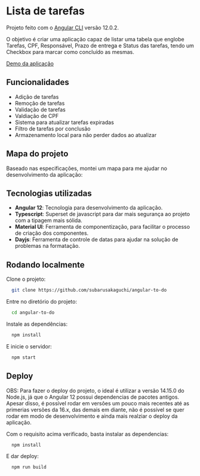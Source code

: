 # Lista de tarefas

Projeto feito com o [Angular CLI](https://github.com/angular/angular-cli) versão 12.0.2.

O objetivo é criar uma aplicação capaz de listar uma tabela que englobe Tarefas, CPF, Responsável, Prazo de entrega e Status das tarefas, tendo um Checkbox para marcar como concluído as mesmas.

[Demo da aplicação](https://angular-to-b7znl2mom-subarusakaguchi.vercel.app/)

## Funcionalidades

- Adição de tarefas
- Remoção de tarefas
- Validação de tarefas
- Valdiação de CPF
- Sistema para atualizar tarefas expiradas
- Filtro de tarefas por conclusão
- Armazenamento local para não perder dados ao atualizar

## Mapa do projeto

Baseado nas especificações, montei um mapa para me ajudar no desenvolvimento da aplicação:

## Tecnologias utilizadas

- **Angular 12**: Tecnologia para desenvolvimento da aplicação.
- **Typescript**: Superset de javascript para dar mais segurança ao projeto com a tipagem mais sólida.
- **Material UI**: Ferramenta de componentização, para facilitar o processo de criação dos componentes.
- **Dayjs**: Ferramenta de controle de datas para ajudar na solução de problemas na formatação.

## Rodando localmente

Clone o projeto:

```bash
  git clone https://github.com/subarusakaguchi/angular-to-do
```

Entre no diretório do projeto:

```bash
  cd angular-to-do
```

Instale as dependências:

```bash
  npm install
```

E inicie o servidor:

```bash
  npm start
```

## Deploy

OBS: Para fazer o deploy do projeto, o ideal é utilizar a versão 14.15.0 do Node.js, já que o Angular 12 possui dependencias de pacotes antigos. Apesar disso, é possível rodar em versões um pouco mais recentes até as primerias versões da 16.x, das demais em diante, não é possível se quer rodar em modo de desenvolvimento e ainda mais realziar o deploy da aplicação.

Com o requisito acima verificado, basta instalar as dependencias:

```bash
  npm install
```

E dar deploy:

```bash
  npm run build
```
